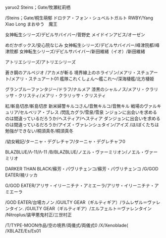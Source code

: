 yaruo2
Steins；Gate/牧瀬紅莉栖

/Steins；Gate/桐生萌郁
ドロテア・フォン・シュベルトガルト
RWBY/Yang Xiao Long
まおゆう　魔王

女神転生シリーズ/デビルサバイバー/菅野史
メイドインアビス/オーゼン

めだかボックス/安心院なじみ
女神転生シリーズ/デビルサバイバー/峰津院都/峰津院都
女神転生シリーズ/デビルサバイバー/新田維緒（イオ）/新田維緒

アトリエシリーズ/アトリエシリーズ

蒼き鋼のアルペジオ
/アカメが斬る
境界線上のホライゾン/メアリ・スチュアート/メアリ・スチュアート01
艦隊これくしょん～艦これ～/深海棲艦/北方棲姫

グランブルーファンタジー/ドラフ/ナルメア
漆黒のシャルノス/メアリ・クラリッサ・クリスティ/メアリ・クラリッサ・クリスティ

紅/斬島切彦/斬島切彦
新米婦警キルコさん/音無キルコ/音無キル
戦場のヴァルキュリア/セルベリア・ブレス
/閃乱カグラ/雪泉/雪泉
ンジョンに出会いを求めるのは間違っているだろうか/ヘスティア/ヘスティア
ダンジョンに出会いを求めるのは間違っているだろうか/アイズ・ヴァレンシュタイン/アイズ
/ほ/ぼくたちは勉強ができない/桐須真冬/桐須真冬

/幼女戦記/ターニャ・デグレチャフ/ターニャ・デグレチャフ0

BLAZBLUE/Λ-11/Λ-11
/B/BLAZBLUE/ノエル・ヴァーミリオン/ノエル・ヴァーミリオ

DARKER THAN BLACK/蘇芳・パヴリチェンコ/蘇芳・パヴリチェンコ
/G/GOD EATER/楠リッカ

G/GOD EATER/アリサ・イリーニチナ・アミエーラ/アリサ・イリーニチナ・アミエーラ

/GOD EATER/台場カノン
/GUILTY GEAR（ギルティギア）/ラムレザル＝ヴァレンタイン.
/GUILTY GEAR（ギルティギア）/エルフェルト＝ヴァレンタイン
/Nitroplus/装甲悪鬼村正/三世村正


/T/TYPE-MOON作品/空の境界/両儀式/両儀式0
/X/Xenoblade(
/XBLAZE/Es/Es01


